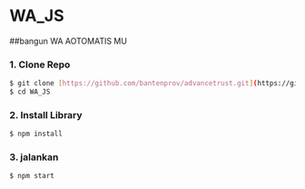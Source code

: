 # WA_JS
##bangun WA AOTOMATIS MU

### 1. Clone Repo

```bash
$ git clone [https://github.com/bantenprov/advancetrust.git](https://github.com/RizkiDesu/WA_JS.git)https://github.com/RizkiDesu/WA_JS.git
$ cd WA_JS
```
### 2. Install Library
```bash
$ npm install
```
### 3. jalankan
```bash
$ npm start
```
